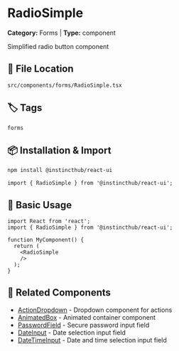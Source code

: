# RadioSimple

**Category:** Forms | **Type:** component

Simplified radio button component

## 📁 File Location

`src/components/forms/RadioSimple.tsx`

## 🏷️ Tags

`forms`

## 📦 Installation & Import

```bash
npm install @instincthub/react-ui
```

```tsx
import { RadioSimple } from '@instincthub/react-ui';
```

## 🚀 Basic Usage

```tsx
import React from 'react';
import { RadioSimple } from '@instincthub/react-ui';

function MyComponent() {
  return (
    <RadioSimple
    />
  );
}
```

## 🔗 Related Components

- [ActionDropdown](./ActionDropdown.md) - Dropdown component for actions
- [AnimatedBox](./AnimatedBox.md) - Animated container component
- [PasswordField](./PasswordField.md) - Secure password input field
- [DateInput](./DateInput.md) - Date selection input field
- [DateTimeInput](./DateTimeInput.md) - Date and time selection input field

